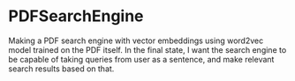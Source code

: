 # PDFSearchEngine
Making a PDF search engine  with vector embeddings using word2vec model trained on the PDF itself. In the final state, I want the search engine to be capable of taking queries from user as a sentence, and make relevant search results based on that.
